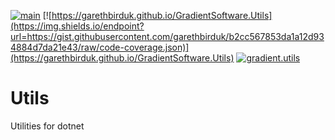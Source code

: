 [![main](https://github.com/garethbirduk/GradientSoftware.Utils/actions/workflows/main.yml/badge.svg)](https://github.com/garethbirduk/GradientSoftware.Utils/actions)
[![https://garethbirduk.github.io/GradientSoftware.Utils](https://img.shields.io/endpoint?url=https://gist.githubusercontent.com/garethbirduk/b2cc567853da1a12d934884d7da21e43/raw/code-coverage.json)](https://garethbirduk.github.io/GradientSoftware.Utils)
[![gradient.utils](https://github.com/garethbirduk/GradientSoftware.Utils/tree/main/resources/icon.png)](https://github.com/garethbirduk/GradientSoftware.Utils)

# Utils
Utilities for dotnet
